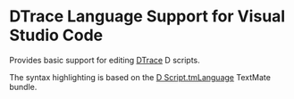 # DTrace Language Support for Visual Studio Code

Provides basic support for editing [DTrace](https://en.wikipedia.org/wiki/DTrace) D scripts.

The syntax highlighting is based on the [D Script.tmLanguage](https://github.com/Machx/dtrace-textmate-bundle/blob/master/Syntaxes/D%20Script.tmLanguage) TextMate bundle.